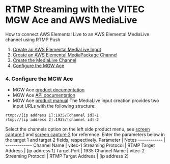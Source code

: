 # RTMP Streaming with the VITEC MGW Ace  and AWS MediaLive
How to connect AWS Elemental Live to an AWS Elemental MediaLive channel using RTMP Push
1. [Create an AWS Elemental MediaLive Input](#1-create-an-aws-elemental-medialive-input)
2. [Create an AWS Elemental MediaPackage Channel](#2-create-an-aws-elemental-mediapackage-channel)
3. [Create the MediaLive Channel](#3-create-the-medialive-channel)
4. [Configure the MGW Ace](#4-configure-the-mgw-ace)


### 4. Configure the MGW Ace
- MGW Ace [product documentation](https://www.vitec.com/products/encoders/portable-encoders/product/show/mgw-ace/)
- MGW Ace [API documentation](./MGW_Ace_Encoder_HTTP_API_v2.1.0.pdf)
- MGW Ace [product manual](./MGW_ACE_Encoder_User_Manual_v2.1_RevC.pdf)
The MediaLive input creation provides two input URLs with the following structure:
```
rtmp://[ip address 1]:1935/[channel id]-1
rtmp://[ip address 2]:1935/[channel id]-2
```

Select the channels option on the left side product menu, see [screen capture 1](./MGW_Ace_Encoder_H264_RTMP.jpg) and [screen capture 2](./MGW_Ace_Encoder_HEVC_RTP_FEC.jpg) for reference.  Enter the parameters below in the target 1 and target 2 fields, respectively.
Parameter | Notes
------------ | -------------
Channel Name | vitec-1
Streaming Protocol | RTMP
Target Address | [ip address 1]
Target Port | 1935
Channel Name | vitec-2
Streaming Protocol | RTMP
Target Address | [ip address 2]
